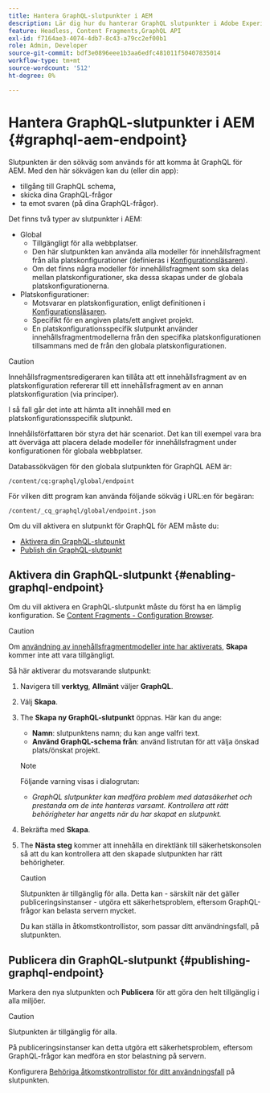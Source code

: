 ```yaml
---
title: Hantera GraphQL-slutpunkter i AEM
description: Lär dig hur du hanterar GraphQL slutpunkter i Adobe Experience Manager as a Cloud Service för leverans av headless-material.
feature: Headless, Content Fragments,GraphQL API
exl-id: f7164ae3-4074-4db7-8c43-a79cc2ef00b1
role: Admin, Developer
source-git-commit: bdf3e0896eee1b3aa6edfc481011f50407835014
workflow-type: tm+mt
source-wordcount: '512'
ht-degree: 0%

---
```


# Hantera GraphQL-slutpunkter i AEM {#graphql-aem-endpoint}

Slutpunkten är den sökväg som används för att komma åt GraphQL för AEM. Med den här sökvägen kan du (eller din app):

* tillgång till GraphQL schema,
* skicka dina GraphQL-frågor
* ta emot svaren (på dina GraphQL-frågor).

Det finns två typer av slutpunkter i AEM:

* Global
   * Tillgängligt för alla webbplatser.
   * Den här slutpunkten kan använda alla modeller för innehållsfragment från alla platskonfigurationer (definieras i [Konfigurationsläsaren](/help/sites-cloud/administering/content-fragments/setup.md#enable-content-fragment-functionality-configuration-browser)).
   * Om det finns några modeller för innehållsfragment som ska delas mellan platskonfigurationer, ska dessa skapas under de globala platskonfigurationerna.
* Platskonfigurationer:
   * Motsvarar en platskonfiguration, enligt definitionen i [Konfigurationsläsaren](/help/sites-cloud/administering/content-fragments/setup.md#enable-content-fragment-functionality-configuration-browser).
   * Specifikt för en angiven plats/ett angivet projekt.
   * En platskonfigurationsspecifik slutpunkt använder innehållsfragmentmodellerna från den specifika platskonfigurationen tillsammans med de från den globala platskonfigurationen.

>[!CAUTION]
>
>Innehållsfragmentsredigeraren kan tillåta att ett innehållsfragment av en platskonfiguration refererar till ett innehållsfragment av en annan platskonfiguration (via principer).
>
>I så fall går det inte att hämta allt innehåll med en platskonfigurationsspecifik slutpunkt.
>
>Innehållsförfattaren bör styra det här scenariot. Det kan till exempel vara bra att överväga att placera delade modeller för innehållsfragment under konfigurationen för globala webbplatser.

Databassökvägen för den globala slutpunkten för GraphQL AEM är:

`/content/cq:graphql/global/endpoint`

För vilken ditt program kan använda följande sökväg i URL:en för begäran:

`/content/_cq_graphql/global/endpoint.json`

Om du vill aktivera en slutpunkt för GraphQL för AEM måste du:

* [Aktivera din GraphQL-slutpunkt](#enabling-graphql-endpoint)
* [Publish din GraphQL-slutpunkt](#publishing-graphql-endpoint)

## Aktivera din GraphQL-slutpunkt {#enabling-graphql-endpoint}

Om du vill aktivera en GraphQL-slutpunkt måste du först ha en lämplig konfiguration. Se [Content Fragments - Configuration Browser](/help/sites-cloud/administering/content-fragments/setup.md#enable-content-fragment-functionality-configuration-browser).

>[!CAUTION]
>
>Om [användning av innehållsfragmentmodeller inte har aktiverats](/help/sites-cloud/administering/content-fragments/setup.md#enable-content-fragment-functionality-configuration-browser), **Skapa** kommer inte att vara tillgängligt.

Så här aktiverar du motsvarande slutpunkt:

1. Navigera till **verktyg**, **Allmänt** väljer **GraphQL**.
1. Välj **Skapa**.
1. The **Skapa ny GraphQL-slutpunkt** öppnas. Här kan du ange:
   * **Namn**: slutpunktens namn; du kan ange valfri text.
   * **Använd GraphQL-schema från**: använd listrutan för att välja önskad plats/önskat projekt.

   >[!NOTE]
   >
   >Följande varning visas i dialogrutan:
   >
   >* *GraphQL slutpunkter kan medföra problem med datasäkerhet och prestanda om de inte hanteras varsamt. Kontrollera att rätt behörigheter har angetts när du har skapat en slutpunkt.*

1. Bekräfta med **Skapa**.
1. The **Nästa steg** kommer att innehålla en direktlänk till säkerhetskonsolen så att du kan kontrollera att den skapade slutpunkten har rätt behörigheter.

   >[!CAUTION]
   >
   >Slutpunkten är tillgänglig för alla. Detta kan - särskilt när det gäller publiceringsinstanser - utgöra ett säkerhetsproblem, eftersom GraphQL-frågor kan belasta servern mycket.
   >
   >Du kan ställa in åtkomstkontrollistor, som passar ditt användningsfall, på slutpunkten.

## Publicera din GraphQL-slutpunkt {#publishing-graphql-endpoint}

Markera den nya slutpunkten och **Publicera** för att göra den helt tillgänglig i alla miljöer.

>[!CAUTION]
>
>Slutpunkten är tillgänglig för alla.
>
>På publiceringsinstanser kan detta utgöra ett säkerhetsproblem, eftersom GraphQL-frågor kan medföra en stor belastning på servern.
>
>Konfigurera [Behöriga åtkomstkontrollistor för ditt användningsfall](/help/headless/security/permissions.md) på slutpunkten.
